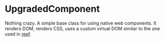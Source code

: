 # UpgradedComponent

Nothing crazy. A simple base class for using native web components. It renders DOM, renders CSS, uses a custom virtual DOM similar to the one used in [reef](https://github.com/cferdinandi/reef).
